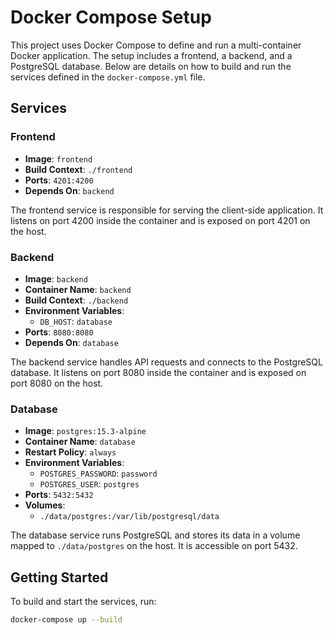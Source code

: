 # Docker Compose Setup

This project uses Docker Compose to define and run a multi-container Docker application. The setup includes a frontend, a backend, and a PostgreSQL database. Below are details on how to build and run the services defined in the `docker-compose.yml` file.

## Services

### Frontend

- **Image**: `frontend`
- **Build Context**: `./frontend`
- **Ports**: `4201:4200`
- **Depends On**: `backend`

The frontend service is responsible for serving the client-side application. It listens on port 4200 inside the container and is exposed on port 4201 on the host.

### Backend

- **Image**: `backend`
- **Container Name**: `backend`
- **Build Context**: `./backend`
- **Environment Variables**:
  - `DB_HOST`: `database`
- **Ports**: `8080:8080`
- **Depends On**: `database`

The backend service handles API requests and connects to the PostgreSQL database. It listens on port 8080 inside the container and is exposed on port 8080 on the host.

### Database

- **Image**: `postgres:15.3-alpine`
- **Container Name**: `database`
- **Restart Policy**: `always`
- **Environment Variables**:
  - `POSTGRES_PASSWORD`: `password`
  - `POSTGRES_USER`: `postgres`
- **Ports**: `5432:5432`
- **Volumes**:
  - `./data/postgres:/var/lib/postgresql/data`

The database service runs PostgreSQL and stores its data in a volume mapped to `./data/postgres` on the host. It is accessible on port 5432.

## Getting Started

To build and start the services, run:

```bash
docker-compose up --build
